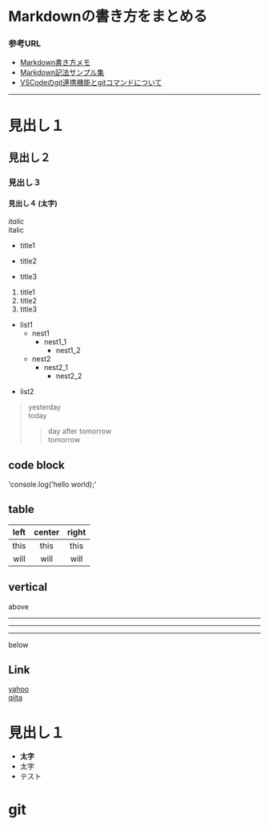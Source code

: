 # Markdownの書き方をまとめる

### 参考URL
- [Markdown書き方メモ](http://qiita.com/Thermidor/items/b684cfabe0f2fde0c67b)
- [Markdown記法サンプル集](http://qiita.com/tbpgr/items/989c6badefff69377da7)
- [VSCodeのgit連携機能とgitコマンドについて](http://qiita.com/satokaz/items/4660ce57ca8eb456a096)

***

# 見出し１
## 見出し２
### 見出し３
#### **見出し４** (太字)

*italic*<br>
italic

* title1
- title2
+ title3

1. title1
2. title2
3. title3

- list1
  - nest1
    - nest1_1
      * nest1_2
  - nest2
    - nest2_1
      + nest2_2
* list2

> yesterday<br>
> today<br>
>> day after tomorrow<br>
> tomorrow<br>

## code block
'console.log('hello world);'

## table
|left|center|right|
|:--:|:----:|:---:|
|this|this  | this|
|will|will|will|

## vertical
above
***
---
___
below

## Link
[yahoo](http://www.yahoo.co.jp)<br>
[qiita](http://qiita.com)


# 見出し１

- **太字**
- 太字
- テスト

# git
